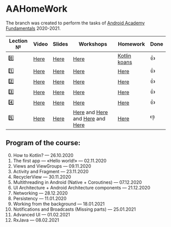 # AAHomeWork
The branch was created to perform the tasks of [Android Academy Fundamentals](https://github.com/Android-Academy-Global) 2020-2021.

| Lection № | Video | Slides | Workshops | Homework | Done
---|---|---|---|---|---
| :zero: | [Here](https://www.youtube.com/watch?v=_clrkv6VL4g) | [Here](https://docs.google.com/presentation/d/1Ndgbz6m9ydFFdTu2tXuN2Gussp49f_dnRr6cruwZXDE) | [Here](https://github.com/Android-Academy-Global/2020-Fundamentals-Kotlin) | [Kotlin koans](https://play.kotlinlang.org/koans) | :+1:
| :one: | [Here](https://www.youtube.com/watch?v=d0944nsdnAg) |[Here](https://docs.google.com/presentation/d/1pU39BMu0FNOzLeT1fR5t3AarPqz7O5jarzae8orOJCc) | [Here](https://drive.google.com/drive/folders/1AFM8vJzOftXKsiXlQG30BcdpDazjyyc3) | [Here](https://docs.google.com/document/d/e/2PACX-1vTZwbPObJnhMcN5FwTN9uxPZ2kNr8Vu9r07ggzpP2E5M9vzFvzlGyKM-CazwQOQt4QPy3Z_jf-Xa9Ri/pub) | :+1:
| :two: | [Here](https://www.youtube.com/watch?v=YPdpIpUeWsw) |[Here](https://docs.google.com/presentation/d/1JR1LFs69fYWrWpy95pVDiwxu6dtwFshz16flkhFwN4w) | [Here](https://drive.google.com/drive/folders/1SgJUTA0Q8VjzaNNnxGAZEtuExZQzH5Zc) | [Here](https://docs.google.com/document/d/e/2PACX-1vQ0axff0WGoR9pgNA-QnYHQFy_Vc6yzqTjPNesRIpEYY89p3OzBqd0SJVgQxHJ7isxxjL2hXWo8_8Fp/pub) | :+1:
| :three: | [Here](https://www.youtube.com/watch?v=Gb71h-cEUZs) |[Here](https://docs.google.com/presentation/d/1ehcJutvpXMOL1I_hpLTPD9mY7T7knkor5AkGWd1pnok) | [Here](https://drive.google.com/drive/folders/1jp6jcWQLEsMK5ze7IYc29ldD19fOwDpx) | [Here](https://docs.google.com/document/d/e/2PACX-1vRinJc51_6FSPPjN11LvWY8sJmL44uQzeks2wpg-OtptXXhV4I48aGWsHsuVbsHIbPdSB1xfNvQZPJ_/pub) | :+1:
| :four: | [Here](https://www.youtube.com/watch?v=7WR0d4bsIIc) |[Here](https://docs.google.com/presentation/d/e/2PACX-1vS_dPsaFLz7RfXSDYPLxyt_iwuuluSGh-5xrrvMTrlm97EvGgjcVc-yP9-yqsIgO7Rzj-2M52RChZEG/pub) | [Here](https://drive.google.com/drive/folders/1WbJFskTDk4GOuVfK5QBd-9I8FKjLtGk5) | [Here](https://docs.google.com/document/d/e/2PACX-1vSTGNZY1BKh_SzzmxKy4ruyFc9nHE_DbVkY9Pj89cLsFlEQs_GKOfKAlOiutd_BNBfLQCRv3flPF6uR/pub) | :+1:
| :five: | [Here](https://www.youtube.com/watch?v=iWiSQydw1qk) |[Here](https://docs.google.com/presentation/d/1uunUXtuO7veS1VkSJB5voaZe4alTsV74SRUBVl_5fB4/edit) | [Here](https://bit.ly/3lNWKWr) and [Here](https://bit.ly/39NM3k8) and [Here](https://bit.ly/3qxrXR8) and [Here](https://bit.ly/2VJaTth) | [Here](https://docs.google.com/document/d/146nTjhH58N11yfNQLdK92gN0Hfd_P1GqNB9Bg8NH9Do/edit) | :-1:


## Program of the course:
0. How to Kotlin? — 26.10.2020
1. The first app — «Hello world!» — 02.11.2020
2. Views and ViewGroups — 09.11.2020
3. Activity and Fragment — 23.11.2020
4. RecyclerView — 30.11.2020
5. Multithreading in Android (Native + Coroutines) — 07.12.2020
6. UI Architecture + Android Architecture components — 21.12.2020
7. Networking — 28.12.2020
8. Persistency — 11.01.2020
9. Working from the background — 18.01.2021
10. Notifications and Broadcasts (Missing parts) — 25.01.2021
11. Advanced UI — 01.02.2021
12. RxJava — 08.02.2021
